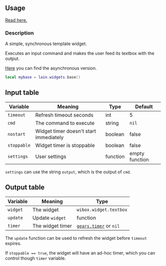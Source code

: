 ## Usage

[Read here.](https://github.com/copycat-killer/lain/wiki/Widgets#usage)

### Description

A simple, synchronous template widget.

Executes an input command and makes the user feed its textbox with the output.

[Here](https://github.com/copycat-killer/lain/wiki/abase) you can find the asynchronous version.

```lua
local mybase = lain.widgets.base()
```

## Input table

Variable | Meaning | Type | Default
--- | --- | --- | ---
`timeout` | Refresh timeout seconds | int | 5
`cmd` | The command to execute | string | `nil`
`nostart` | Widget timer doesn't start immediately | boolean | false
`stoppable` | Widget timer is stoppable | boolean | false
`settings` | User settings | function | empty function

`settings` can use the string `output`, which is the output of `cmd`.

## Output table

Variable | Meaning | Type
--- | --- | ---
`widget` | The widget | `wibox.widget.textbox`
`update` | Update `widget` | function
`timer` | The widget timer | [`gears.timer`](https://awesomewm.org/doc/api/classes/gears.timer.html) or `nil`

The `update` function can be used to refresh the widget before `timeout` expires.

If `stoppable == true`, the widget will have an ad-hoc timer, which you can control though `timer` variable.